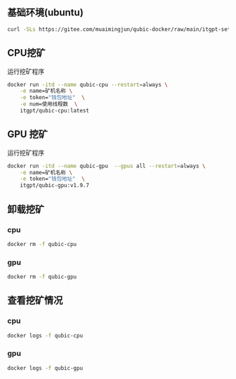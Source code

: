 
## 基础环境(ubuntu)



```bash 
curl -SLs https://gitee.com/muaimingjun/qubic-docker/raw/main/itgpt-setup.sh | bash
```



## CPU挖矿

运行挖矿程序

```bash
docker run -itd --name qubic-cpu --restart=always \
	-e name=矿机名称 \
	-e token="钱包地址"  \
	-e num=使用线程数  \
	itgpt/qubic-cpu:latest
```

## GPU 挖矿

运行挖矿程序

```bash 
docker run -itd --name qubic-gpu  --gpus all --restart=always \
	-e name=矿机名称 \
	-e token="钱包地址"  \
	itgpt/qubic-gpu:v1.9.7
```

## 卸载挖矿

###  cpu

```bash
docker rm -f qubic-cpu
```



### gpu

```bash
docker rm -f qubic-gpu
```

##  查看挖矿情况

### cpu

```bash
docker logs -f qubic-cpu
```

### gpu

```bash
docker logs -f qubic-gpu
```







